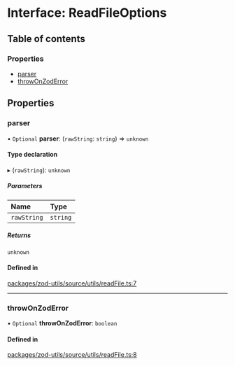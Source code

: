 # Interface: ReadFileOptions

## Table of contents

### Properties

- [parser](ReadFileOptions.md#parser)
- [throwOnZodError](ReadFileOptions.md#throwonzoderror)

## Properties

### parser

• `Optional` **parser**: (`rawString`: `string`) => `unknown`

#### Type declaration

▸ (`rawString`): `unknown`

##### Parameters

| Name        | Type     |
| :---------- | :------- |
| `rawString` | `string` |

##### Returns

`unknown`

#### Defined in

[packages/zod-utils/source/utils/readFile.ts:7](https://github.com/jakubmazanec/js-tools/blob/cdb028c/packages/zod-utils/source/utils/readFile.ts#L7)

---

### throwOnZodError

• `Optional` **throwOnZodError**: `boolean`

#### Defined in

[packages/zod-utils/source/utils/readFile.ts:8](https://github.com/jakubmazanec/js-tools/blob/cdb028c/packages/zod-utils/source/utils/readFile.ts#L8)
